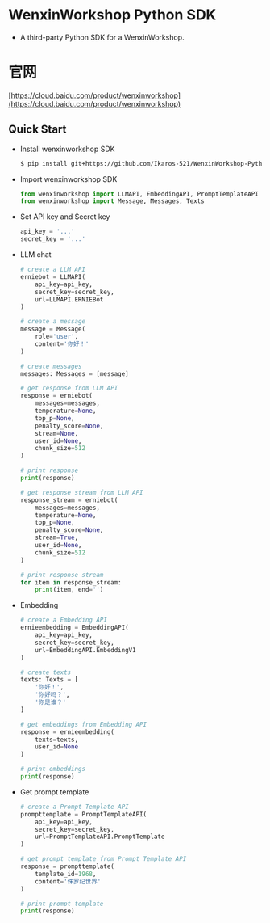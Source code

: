 # WenxinWorkshop Python SDK
* A third-party Python SDK for a WenxinWorkshop.

# 官网
[https://cloud.baidu.com/product/wenxinworkshop](https://cloud.baidu.com/product/wenxinworkshop)  

## Quick Start
* Install wenxinworkshop SDK

    ```bash
    $ pip install git+https://github.com/Ikaros-521/WenxinWorkshop-Python-SDK
    ```

* Import wenxinworkshop SDK

    ```python
    from wenxinworkshop import LLMAPI, EmbeddingAPI, PromptTemplateAPI
    from wenxinworkshop import Message, Messages, Texts
    ```

* Set API key and Secret key

    ```python
    api_key = '...'
    secret_key = '...'
    ```

* LLM chat

    ```python
    # create a LLM API
    erniebot = LLMAPI(
        api_key=api_key,
        secret_key=secret_key,
        url=LLMAPI.ERNIEBot
    )

    # create a message
    message = Message(
        role='user',
        content='你好！'
    )

    # create messages
    messages: Messages = [message]

    # get response from LLM API
    response = erniebot(
        messages=messages,
        temperature=None,
        top_p=None,
        penalty_score=None,
        stream=None,
        user_id=None,
        chunk_size=512
    )

    # print response
    print(response)

    # get response stream from LLM API
    response_stream = erniebot(
        messages=messages,
        temperature=None,
        top_p=None,
        penalty_score=None,
        stream=True,
        user_id=None,
        chunk_size=512
    )

    # print response stream
    for item in response_stream:
        print(item, end='')
    ```

* Embedding

    ```python
    # create a Embedding API
    ernieembedding = EmbeddingAPI(
        api_key=api_key,
        secret_key=secret_key,
        url=EmbeddingAPI.EmbeddingV1
    )

    # create texts
    texts: Texts = [
        '你好！',
        '你好吗？',
        '你是谁？'
    ]

    # get embeddings from Embedding API
    response = ernieembedding(
        texts=texts,
        user_id=None
    )

    # print embeddings
    print(response)
    ```

* Get prompt template

    ```python
    # create a Prompt Template API
    prompttemplate = PromptTemplateAPI(
        api_key=api_key,
        secret_key=secret_key,
        url=PromptTemplateAPI.PromptTemplate
    )

    # get prompt template from Prompt Template API
    response = prompttemplate(
        template_id=1968,
        content='侏罗纪世界'
    )

    # print prompt template
    print(response)
    ```
